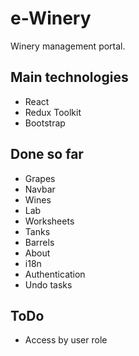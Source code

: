 # e-Winery

Winery management portal.

## Main technologies
- React
- Redux Toolkit
- Bootstrap

## Done so far
- Grapes
- Navbar
- Wines
- Lab
- Worksheets
- Tanks
- Barrels
- About
- i18n
- Authentication
- Undo tasks

## ToDo
- Access by user role
